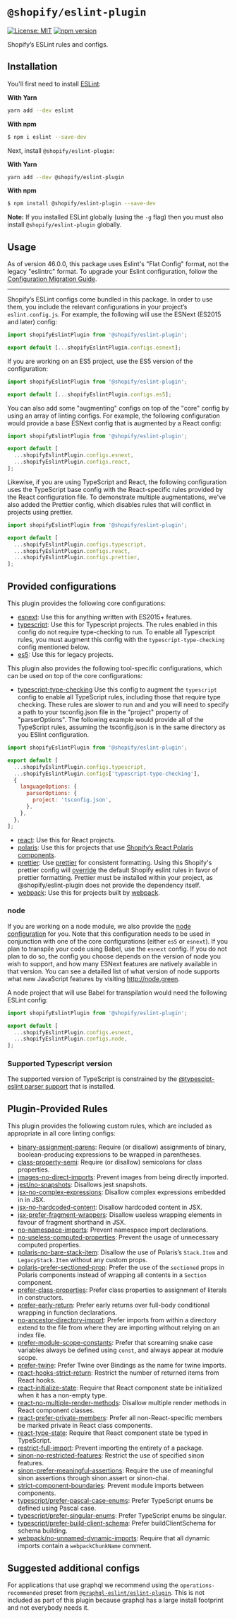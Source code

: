 # `@shopify/eslint-plugin`

[![License: MIT](https://img.shields.io/badge/License-MIT-green.svg)](../../LICENSE.md) [![npm version](https://badge.fury.io/js/%40shopify%2Feslint-plugin.svg)](https://badge.fury.io/js/%40shopify%2Feslint-plugin.svg)

Shopify’s ESLint rules and configs.

## Installation

You'll first need to install [ESLint](http://eslint.org):

**With Yarn**

```bash
yarn add --dev eslint
```

**With npm**

```bash
$ npm i eslint --save-dev
```

Next, install `@shopify/eslint-plugin`:

**With Yarn**

```bash
yarn add --dev @shopify/eslint-plugin
```

**With npm**

```bash
$ npm install @shopify/eslint-plugin --save-dev
```

**Note:** If you installed ESLint globally (using the `-g` flag) then you must also install `@shopify/eslint-plugin` globally.

## Usage

As of version 46.0.0, this package uses Eslint's "Flat Config" format, not the legacy "eslintrc" format. To upgrade your Eslint configuration, follow the [Configuration Migration Guide](https://eslint.org/docs/latest/use/configure/migration-guide).

---

Shopify’s ESLint configs come bundled in this package. In order to use them, you include the relevant configurations in your project’s `eslint.config.js`. For example, the following will use the ESNext (ES2015 and later) config:

```js
import shopifyEslintPlugin from '@shopify/eslint-plugin';

export default [...shopifyEslintPlugin.configs.esnext];
```

If you are working on an ES5 project, use the ES5 version of the configuration:

```js
import shopifyEslintPlugin from '@shopify/eslint-plugin';

export default [...shopifyEslintPlugin.configs.es5];
```

You can also add some "augmenting" configs on top of the "core" config by using an array of linting configs. For example, the following configuration would provide a base ESNext config that is augmented by a React config:

```js
import shopifyEslintPlugin from '@shopify/eslint-plugin';

export default [
  ...shopifyEslintPlugin.configs.esnext,
  ...shopifyEslintPlugin.configs.react,
];
```

Likewise, if you are using TypeScript and React, the following configuration uses the TypeScript base config with the React-specific rules provided by the React configuration file. To demonstrate multiple augmentations, we've also added the Prettier config, which disables rules that will conflict in projects using prettier.

```js
import shopifyEslintPlugin from '@shopify/eslint-plugin';

export default [
  ...shopifyEslintPlugin.configs.typescript,
  ...shopifyEslintPlugin.configs.react,
  ...shopifyEslintPlugin.configs.prettier,
];
```

## Provided configurations

This plugin provides the following core configurations:

- [esnext](lib/config/esnext.js): Use this for anything written with ES2015+ features.
- [typescript](lib/config/typescript.js): Use this for Typescript projects. The rules enabled in this config do not require type-checking to run. To enable all Typescript rules, you must augment this config with the `typescript-type-checking` config mentioned below.
- [es5](lib/config/es5.js): Use this for legacy projects.

This plugin also provides the following tool-specific configurations, which can be used on top of the core configurations:

- [typescript-type-checking](lib/config/typescript-type-checking.js) Use this config to augment the `typescript` config to enable all TypeScript rules, including those that require type checking. These rules are slower to run and and you will need to specify a path to your tsconfig.json file in the "project" property of "parserOptions". The following example would provide all of the TypeScript rules, assuming the tsconfig.json is in the same directory as you ESlint configuration.

```js
import shopifyEslintPlugin from '@shopify/eslint-plugin';

export default [
  ...shopifyEslintPlugin.configs.typescript,
  ...shopifyEslintPlugin.configs['typescript-type-checking'],
  {
    languageOptions: {
      parserOptions: {
        project: 'tsconfig.json',
      },
    },
  },
];
```

- [react](lib/config/react.js): Use this for React projects.
- [polaris](lib/config/polaris.js): Use this for projects that use [Shopify’s React Polaris components](https://polaris.shopify.com/components).
- [prettier](lib/config/prettier.js): Use [prettier](https://github.com/prettier/prettier) for consistent formatting. Using this Shopify's prettier config will [override](https://github.com/prettier/eslint-config-prettier/blob/master/index.js) the default Shopify eslint rules in favor of prettier formatting. Prettier must be installed within your project, as @shopify/eslint-plugin does not provide the dependency itself.
- [webpack](lib/config/webpack.js): Use this for projects built by [webpack](https://webpack.js.org/).

### node

If you are working on a node module, we also provide the [node configuration](lib/config/node.js) for you. Note that this configuration needs to be used in conjunction with one of the core configurations (either `es5` or `esnext`). If you plan to transpile your code using Babel, use the `esnext` config. If you do not plan to do so, the config you choose depends on the version of node you wish to support, and how many ESNext features are natively available in that version. You can see a detailed list of what version of node supports what new JavaScript features by visiting http://node.green.

A node project that will use Babel for transpilation would need the following ESLint config:

```js
import shopifyEslintPlugin from '@shopify/eslint-plugin';

export default [
  ...shopifyEslintPlugin.configs.esnext,
  ...shopifyEslintPlugin.configs.node,
];
```

### Supported Typescript version

The supported version of TypeScript is constrained by the [@typescipt-eslint parser support](https://typescript-eslint.io/users/dependency-versions/#typescript) that is installed.

## Plugin-Provided Rules

This plugin provides the following custom rules, which are included as appropriate in all core linting configs:

- [binary-assignment-parens](docs/rules/binary-assignment-parens.md): Require (or disallow) assignments of binary, boolean-producing expressions to be wrapped in parentheses.
- [class-property-semi](docs/rules/class-property-semi.md): Require (or disallow) semicolons for class properties.
- [images-no-direct-imports](docs/rules/images-no-direct-imports.md): Prevent images from being directly imported.
- [jest/no-snapshots](docs/rules/jest/no-snapshots.md): Disallows jest snapshots.
- [jsx-no-complex-expressions](docs/rules/jsx-no-complex-expressions.md): Disallow complex expressions embedded in in JSX.
- [jsx-no-hardcoded-content](docs/rules/jsx-no-hardcoded-content.md): Disallow hardcoded content in JSX.
- [jsx-prefer-fragment-wrappers](docs/rules/jsx-prefer-fragment-wrappers.md): Disallow useless wrapping elements in favour of fragment shorthand in JSX.
- [no-namespace-imports](docs/rules/no-namespace-imports.md): Prevent namespace import declarations.
- [no-useless-computed-properties](docs/rules/no-useless-computed-properties.md): Prevent the usage of unnecessary computed properties.
- [polaris-no-bare-stack-item](docs/rules/polaris-no-bare-stack-item.md): Disallow the use of Polaris’s `Stack.Item` and `LegacyStack.Item` without any custom props.
- [polaris-prefer-sectioned-prop](docs/rules/polaris-prefer-sectioned-prop.md): Prefer the use of the `sectioned` props in Polaris components instead of wrapping all contents in a `Section` component.
- [prefer-class-properties](docs/rules/prefer-class-properties.md): Prefer class properties to assignment of literals in constructors.
- [prefer-early-return](docs/rules/prefer-early-return.md): Prefer early returns over full-body conditional wrapping in function declarations.
- [no-ancestor-directory-import](docs/rules/no-ancestor-directory-import.md): Prefer imports from within a directory extend to the file from where they are importing without relying on an index file.
- [prefer-module-scope-constants](docs/rules/prefer-module-scope-constants.md): Prefer that screaming snake case variables always be defined using `const`, and always appear at module scope.
- [prefer-twine](docs/rules/prefer-twine.md): Prefer Twine over Bindings as the name for twine imports.
- [react-hooks-strict-return](docs/rules/react-hooks-strict-return.md): Restrict the number of returned items from React hooks.
- [react-initialize-state](docs/rules/react-initialize-state.md): Require that React component state be initialized when it has a non-empty type.
- [react-no-multiple-render-methods](docs/rules/react-no-multiple-render-methods.md): Disallow multiple render methods in React component classes.
- [react-prefer-private-members](docs/rules/react-prefer-private-members.md): Prefer all non-React-specific members be marked private in React class components.
- [react-type-state](docs/rules/react-type-state.md): Require that React component state be typed in TypeScript.
- [restrict-full-import](docs/rules/restrict-full-import.md): Prevent importing the entirety of a package.
- [sinon-no-restricted-features](docs/rules/sinon-no-restricted-features.md): Restrict the use of specified sinon features.
- [sinon-prefer-meaningful-assertions](docs/rules/sinon-prefer-meaningful-assertions.md): Require the use of meaningful sinon assertions through sinon.assert or sinon-chai.
- [strict-component-boundaries](docs/rules/strict-component-boundaries.md): Prevent module imports between components.
- [typescript/prefer-pascal-case-enums](docs/rules/typescript/prefer-pascal-case-enums.md): Prefer TypeScript enums be defined using Pascal case.
- [typescript/prefer-singular-enums](docs/rules/typescript/prefer-singular-enums.md): Prefer TypeScript enums be singular.
- [typescript/prefer-build-client-schema](docs/rules/typescript/prefer-build-client-schema.md): Prefer buildClientSchema for schema building.
- [webpack/no-unnamed-dynamic-imports](docs/rules/webpack/no-unnamed-dynamic-imports.md): Require that all dynamic imports contain a `webpackChunkName` comment.

## Suggested additional configs

For applications that use graphql we recommend using the `operations-recommended` preset from [`@graphql-eslint/eslint-plugin`](https://github.com/B2o5T/graphql-eslint). This is not included as part of this plugin because graphql has a large install footprint and not everybody needs it.
